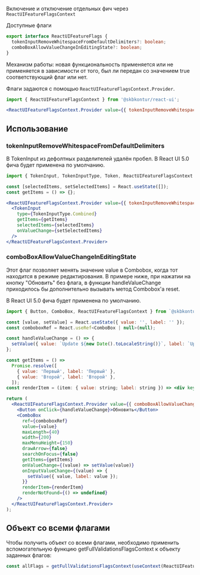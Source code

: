Включение и отключение отдельных фич через `ReactUIFeatureFlagsContext`

Доступные флаги

```typescript static
export interface ReactUIFeatureFlags {
  tokenInputRemoveWhitespaceFromDefaultDelimiters?: boolean;
  comboBoxAllowValueChangeInEditingState?: boolean;
}
```

Механизм работы: новая функциональность применяется или не применяется в зависимости от того, был ли передан со значением true соответствующий флаг или нет.

Флаги задаются с помощью `ReactUIFeatureFlagsContext.Provider`.

```jsx static
import { ReactUIFeatureFlagsContext } from '@skbkontur/react-ui';

<ReactUIFeatureFlagsContext.Provider value={{ tokenInputRemoveWhitespaceFromDefaultDelimiters: true }}>{/* ... */}</ReactUIFeatureFlagsContext.Provider>;
```

## Использование

### tokenInputRemoveWhitespaceFromDefaultDelimiters

В TokenInput из дефолтных разделителей удалён пробел.
В React UI 5.0 фича будет применена по умолчанию.

```jsx harmony
import { TokenInput, TokenInputType, Token, ReactUIFeatureFlagsContext } from '@skbkontur/react-ui';

const [selectedItems, setSelectedItems] = React.useState([]);
const getItems = () => {};

<ReactUIFeatureFlagsContext.Provider value={{ tokenInputRemoveWhitespaceFromDefaultDelimiters: true }}>
  <TokenInput
    type={TokenInputType.Combined}
    getItems={getItems}
    selectedItems={selectedItems}
    onValueChange={setSelectedItems}
  />
</ReactUIFeatureFlagsContext.Provider>
```

### comboBoxAllowValueChangeInEditingState

Этот флаг позволяет менять значение value в Combobox, когда тот находится в режиме редактирования.
В примере ниже, при нажатии на кнопку "Обновить" без флага, в функции handleValueChange приходилось бы дополнительно вызывать метод Combobox'a reset.

В React UI 5.0 фича будет применена по умолчанию.

```jsx harmony
import { Button, ComboBox, ReactUIFeatureFlagsContext } from `@skbkontur/react-ui`;

const [value, setValue] = React.useState({ value: '', label: '' });
const comboboxRef = React.useRef<ComboBox | null>(null);

const handleValueChange = () => {
  setValue({ value: `Update ${new Date().toLocaleString()}`, label: `Update ${new Date().toLocaleString()}` });
};

const getItems = () =>
  Promise.resolve([
    { value: 'Первый', label: 'Первый' },
    { value: 'Второй', label: 'Второй' },
  ]);
const renderItem = (item: { value: string; label: string }) => <div key={item?.value}>{item?.value}</div>;

return (
  <ReactUIFeatureFlagsContext.Provider value={{ comboBoxAllowValueChangeInEditingState: true }}>
    <Button onClick={handleValueChange}>Обновить</Button>
    <ComboBox
      ref={comboboxRef}
      value={value}
      maxLength={40}
      width={200}
      maxMenuHeight={150}
      drawArrow={false}
      searchOnFocus={false}
      getItems={getItems}
      onValueChange={(value) => setValue(value)}
      onInputValueChange={(value) => {
        setValue({ value, label: value });
      }}
      renderItem={renderItem}
      renderNotFound={() => undefined}
    />
  </ReactUIFeatureFlagsContext.Provider>
);
```

## Объект со всеми флагами

Чтобы получить объект со всеми флагами, необходимо применить вспомогательную функцию getFullValidationsFlagsContext к объекту заданных флагов:

```typescript static
const allFlags = getFullValidationsFlagsContext(useContext(ReactUIFeatureFlagsContext));
```

